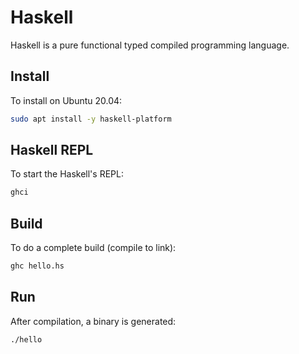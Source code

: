 # Haskell
Haskell is a pure functional typed compiled programming language.

## Install
To install on Ubuntu 20.04:

```bash
sudo apt install -y haskell-platform
```

## Haskell REPL
To start the Haskell's REPL:

```bash
ghci
```

## Build
To do a complete build (compile to link):

```bash
ghc hello.hs
```

## Run
After compilation, a binary is generated:

```bash
./hello
```
